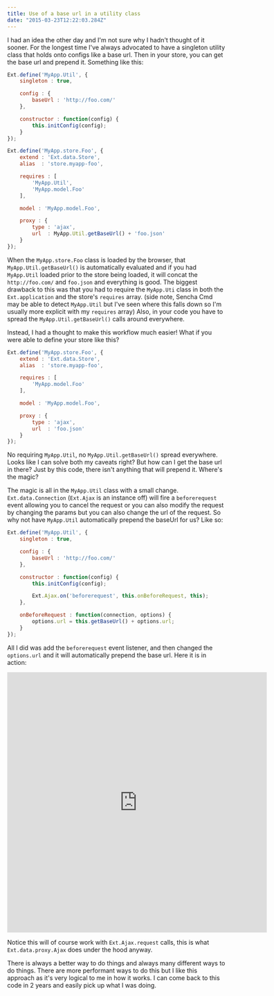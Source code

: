 ```yaml
---
title: Use of a base url in a utility class
date: "2015-03-23T12:22:03.284Z"
---
```


I had an idea the other day and I'm not sure why I hadn't thought of it sooner. For the longest time I've always advocated to have a singleton utility class that holds onto configs like a base url. Then in your store, you can get the base url and prepend it. Something like this:

```js
Ext.define('MyApp.Util', {
    singleton : true,

    config : {
        baseUrl : 'http://foo.com/'
    },

    constructor : function(config) {
        this.initConfig(config);
    }
});

Ext.define('MyApp.store.Foo', {
    extend : 'Ext.data.Store',
    alias  : 'store.myapp-foo',

    requires : [
        'MyApp.Util',
        'MyApp.model.Foo'
    ],

    model : 'MyApp.model.Foo',

    proxy : {
        type : 'ajax',
        url  : MyApp.Util.getBaseUrl() + 'foo.json'
    }
});
```

When the `MyApp.store.Foo` class is loaded by the browser, that `MyApp.Util.getBaseUrl()` is automatically evaluated and if you had `MyApp.Util` loaded prior to the store being loaded, it will concat the `http://foo.com/` and `foo.json` and everything is good. The biggest drawback to this was that you had to require the `MyApp.Uti` class in both the `Ext.application` and the store's `requires` array. (side note, Sencha Cmd may be able to detect `MyApp.Util` but I've seen where this falls down so I'm usually more explicit with my `requires` array) Also, in your code you have to spread the `MyApp.Util.getBaseUrl()` calls around everywhere.

Instead, I had a thought to make this workflow much easier! What if you were able to define your store like this?

```js
Ext.define('MyApp.store.Foo', {
    extend : 'Ext.data.Store',
    alias  : 'store.myapp-foo',

    requires : [
        'MyApp.model.Foo'
    ],

    model : 'MyApp.model.Foo',

    proxy : {
        type : 'ajax',
        url  : 'foo.json'
    }
});
```

No requiring `MyApp.Util`, no `MyApp.Util.getBaseUrl()` spread everywhere. Looks like I can solve both my caveats right? But how can I get the base url in there? Just by this code, there isn't anything that will prepend it. Where's the magic?

The magic is all in the `MyApp.Util` class with a small change. `Ext.data.Connection` (`Ext.Ajax` is an instance off) will fire a `beforerequest` event allowing you to cancel the request or you can also modify the request by changing the params but you can also change the url of the request. So why not have `MyApp.Util` automatically prepend the baseUrl for us? Like so:

```js
Ext.define('MyApp.Util', {
    singleton : true,

    config : {
        baseUrl : 'http://foo.com/'
    },

    constructor : function(config) {
        this.initConfig(config);

        Ext.Ajax.on('beforerequest', this.onBeforeRequest, this);
    },

    onBeforeRequest : function(connection, options) {
        options.url = this.getBaseUrl() + options.url;
    }
});
```

All I did was add the `beforerequest` event listener, and then changed the `options.url` and it will automatically prepend the base url. Here it is in action:

<iframe src="https://fiddle.sencha.com/fiddle/k2p" style="border: 0; width: 600px; height: 600px;"></iframe>

Notice this will of course work with `Ext.Ajax.request` calls, this is what `Ext.data.proxy.Ajax` does under the hood anyway.

There is always a better way to do things and always many different ways to do things. There are more performant ways to do this but I like this approach as it's very logical to me in how it works. I can come back to this code in 2 years and easily pick up what I was doing.
